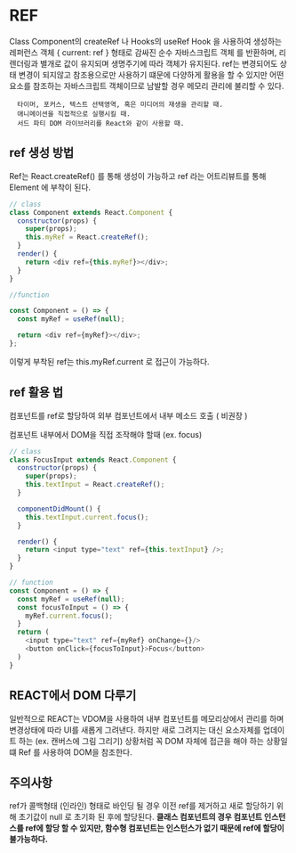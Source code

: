 # REF

Class Component의 createRef 나 Hooks의 useRef Hook 을 사용하여 생성하는 레퍼런스 객체
{ current: ref } 형태로 감싸진 순수 자바스크립트 객체 를 반환하며, 리렌더링과 별개로 값이 유지되며 생명주기에 따라 객체가 유지된다.
ref는 변경되어도 상태 변경이 되지않고 참조용으로만 사용하기 떄문에 다양하게 활용을 할 수 있지만 어떤 요소를 참조하는 자바스크립트 객체이므로 남발할 경우 메모리 관리에 불리할 수 있다.

```
  타이머, 포커스, 텍스트 선택영역, 혹은 미디어의 재생을 관리할 때.
  애니메이션을 직접적으로 실행시킬 때.
  서드 파티 DOM 라이브러리를 React와 같이 사용할 때.
```

## ref 생성 방법

Ref는 React.createRef() 를 통해 생성이 가능하고 ref 라는 어트리뷰트를 통해 Element 에 부착이 된다.

```js
// class
class Component extends React.Component {
  constructor(props) {
    super(props);
    this.myRef = React.createRef();
  }
  render() {
    return <div ref={this.myRef}></div>;
  }
}

//function

const Component = () => {
  const myRef = useRef(null);

  return <div ref={myRef}></div>;
};
```

이렇게 부착된 ref는 this.myRef.current 로 접근이 가능하다.

## ref 활용 법

컴포넌트를 ref로 할당하여 외부 컴포넌트에서 내부 메소드 호출 ( 비권장 )

컴포넌트 내부에서 DOM을 직접 조작해야 할때 (ex. focus)

```js
// class
class FocusInput extends React.Component {
  constructor(props) {
    super(props);
    this.textInput = React.createRef();
  }

  componentDidMount() {
    this.textInput.current.focus();
  }

  render() {
    return <input type="text" ref={this.textInput} />;
  }
}

// function
const Component = () => {
  const myRef = useRef(null);
  const focusToInput = () => {
    myRef.current.focus();
  }
  return (
    <input type="text" ref={myRef} onChange={}/>
    <button onClick={focusToInput}>Focus</button>
  )
}
```

## REACT에서 DOM 다루기

일반적으로 REACT는 VDOM을 사용하여 내부 컴포넌트를 메모리상에서 관리를 하며 변경상태에 따라 UI를 새롭게 그려낸다.
하지만 새로 그려지는 대신 요소자체를 업데이트 하는 (ex. 캔버스에 그림 그리기) 상황처럼 꼭 DOM 자체에 접근을 해야 하는 상황일떄 Ref 를 사용하여 DOM을 참조한다.

## 주의사항

ref가 콜백형태 (인라인) 형태로 바인딩 될 경우 이전 ref를 제거하고 새로 할당하기 위해 초기값이 null 로 초기화 된 후에 할당된다.
**클래스 컴포넌트의 경우 컴포넌트 인스턴스를 ref에 할당 할 수 있지만, 함수형 컴포넌트는 인스턴스가 없기 때문에 ref에 할당이 불가능하다.**

